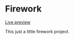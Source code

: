 # Firework

[Live preview](https://namelessproj.github.io/Firework/)

This just a little firework project.
